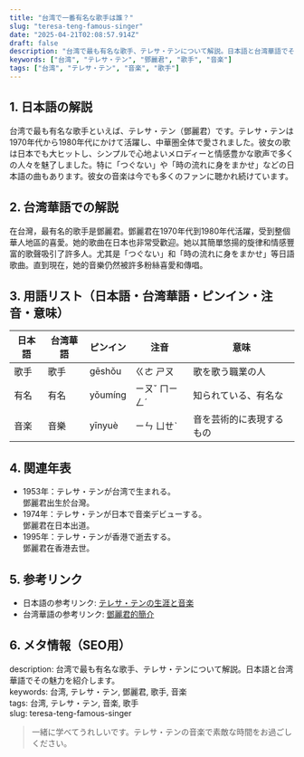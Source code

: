 ```yaml
---
title: "台湾で一番有名な歌手は誰？"
slug: "teresa-teng-famous-singer"
date: "2025-04-21T02:08:57.914Z"
draft: false
description: "台湾で最も有名な歌手、テレサ・テンについて解説。日本語と台湾華語でその魅力を紹介します。"
keywords: ["台湾", "テレサ・テン", "鄧麗君", "歌手", "音楽"]
tags: ["台湾", "テレサ・テン", "音楽", "歌手"]
---
```


## 1. 日本語の解説  
台湾で最も有名な歌手といえば、テレサ・テン（鄧麗君）です。テレサ・テンは1970年代から1980年代にかけて活躍し、中華圏全体で愛されました。彼女の歌は日本でも大ヒットし、シンプルで心地よいメロディーと情感豊かな歌声で多くの人々を魅了しました。特に「つぐない」や「時の流れに身をまかせ」などの日本語の曲もあります。彼女の音楽は今でも多くのファンに聴かれ続けています。

## 2. 台湾華語での解説  
在台灣，最有名的歌手是鄧麗君。鄧麗君在1970年代到1980年代活躍，受到整個華人地區的喜愛。她的歌曲在日本也非常受歡迎。她以其簡單悠揚的旋律和情感豐富的歌聲吸引了許多人。尤其是「つぐない」和「時の流れに身をまかせ」等日語歌曲。直到現在，她的音樂仍然被許多粉絲喜愛和傳唱。

## 3. 用語リスト（日本語・台湾華語・ピンイン・注音・意味）  

| 日本語          | 台湾華語    | ピンイン         | 注音      | 意味                           |
|-----------------|------------|-----------------|-----------|------------------------------|
| 歌手            | 歌手       | gēshǒu          | ㄍㄜ ㄕㄡ   | 歌を歌う職業の人                |
| 有名            | 有名       | yǒumíng         | ㄧㄡˇ ㄇㄧㄥˊ| 知られている、有名な                |
| 音楽            | 音樂       | yīnyuè          | ㄧㄣ ㄩㄝˋ  | 音を芸術的に表現するもの         |

## 4. 関連年表  

- 1953年：テレサ・テンが台湾で生まれる。  
  鄧麗君出生於台灣。
- 1974年：テレサ・テンが日本で音楽デビューする。  
  鄧麗君在日本出道。
- 1995年：テレサ・テンが香港で逝去する。  
  鄧麗君在香港去世。

## 5. 参考リンク  

- 日本語の参考リンク: [テレサ・テンの生涯と音楽](https://ja.wikipedia.org/wiki/%E9%84%A7%E9%BA%97%E5%90%9B)
- 台湾華語の参考リンク: [鄧麗君的簡介](https://zh.wikipedia.org/wiki/%E9%84%A7%E9%BA%97%E5%90%9B)

## 6. メタ情報（SEO用）  
description: 台湾で最も有名な歌手、テレサ・テンについて解説。日本語と台湾華語でその魅力を紹介します。  
keywords: 台湾, テレサ・テン, 鄧麗君, 歌手, 音楽  
tags: 台湾, テレサ・テン, 音楽, 歌手  
slug: teresa-teng-famous-singer

> 一緒に学べてうれしいです。テレサ・テンの音楽で素敵な時間をお過ごしください。